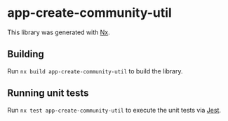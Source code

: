 # app-create-community-util

This library was generated with [Nx](https://nx.dev).

## Building

Run `nx build app-create-community-util` to build the library.

## Running unit tests

Run `nx test app-create-community-util` to execute the unit tests via [Jest](https://jestjs.io).
